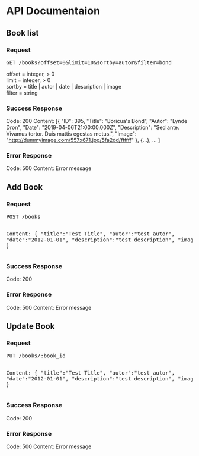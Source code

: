 <h1>API Documentaion</h1>

<h2>Book list</h2>

<h3>Request</h3>
<pre>
GET /books?offset=0&limit=10&sortby=autor&filter=bond
</pre>
offset = integer, > 0
<br>
limit = integer, > 0
<br>
sortby = title | autor | date | description | image
<br>
filter = string

<h3>Success Response</h3>

Code: 200
Content: [{
"ID": 395,
"Title": "Boricua's Bond",
"Autor": "Lynde Dron",
"Date": "2019-04-06T21:00:00.000Z",
"Description": "Sed ante. Vivamus tortor. Duis mattis egestas metus.",
"Image": "http://dummyimage.com/557x671.jpg/5fa2dd/ffffff"
}, {...}, ...
]

<h3>Error Response</h3>

Code: 500
Content: Error message

<h2>Add Book</h2>

<h3>Request</h3>
<pre>
POST /books

Content: {
"title":"Test Title",
"autor":"test autor",
"date":"2012-01-01",
"description":"test description",
"image":"http://test.image.com/test.jpg"
}
</pre>

<h3>Success Response</h3>

Code: 200

<h3>Error Response</h3>

Code: 500
Content: Error message

<h2>Update Book</h2>

<h3>Request</h3>
<pre>
PUT /books/:book_id

Content: {
"title":"Test Title",
"autor":"test autor",
"date":"2012-01-01",
"description":"test description",
"image":"http://test.image.com/test.jpg"
}
</pre>

<h3>Success Response</h3>

Code: 200

<h3>Error Response</h3>

Code: 500
Content: Error message

